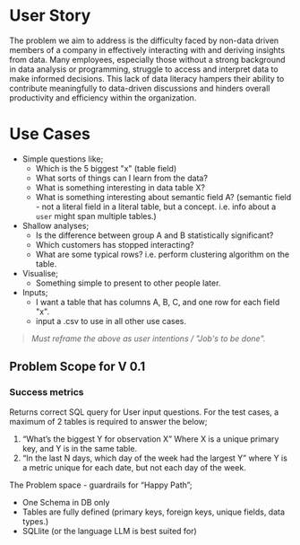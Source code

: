 # User Story

The problem we aim to address is the difficulty faced by non-data driven members of a company in effectively interacting with and deriving insights from data. Many employees, especially those without a strong background in data analysis or programming, struggle to access and interpret data to make informed decisions. This lack of data literacy hampers their ability to contribute meaningfully to data-driven discussions and hinders overall productivity and efficiency within the organization.

# Use Cases  

- Simple questions like;  
  - Which is the 5 biggest "x" (table field)
  - What sorts of things can I learn from the data?
  - What is something interesting in data table X?  
  - What is something interesting about semantic field A? (semantic field - not a literal field in a literal table, but a concept. i.e. info about a `user` might span multiple tables.)  
- Shallow analyses;  
  - Is the difference between group A and B statistically significant?  
  - Which customers has stopped interacting?  
  - What are some typical rows? i.e. perform clustering algorithm on the table.  
- Visualise;  
  - Something simple to present to other people later.  
- Inputs;  
  - I want a table that has columns A, B, C, and one row for each field "x".  
  - input a .csv to use in all other use cases.  
  
> *Must reframe the above as user intentions / "Job's to be done".*


## Problem Scope for V 0.1

### Success metrics
Returns correct SQL query for User input questions. For the test cases, a maximum of 2 tables is required to answer the below;

1. “What’s the biggest Y for observation X” Where X is a unique primary key, and Y is in the same table.
2. “In the last N days, which day of the week had the largest Y” where Y is a metric unique for each date, but not each day of the week.


The Problem space - guardrails for “Happy Path”;
- One Schema in DB only
- Tables are fully defined (primary keys, foreign keys, unique fields, data types.)
- SQLlite (or the language LLM is best suited for)
